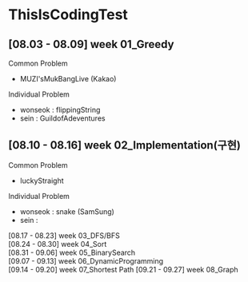 # ThisIsCodingTest
## [08.03 - 08.09] week 01_Greedy  
Common Problem  
- MUZI'sMukBangLive (Kakao)

Individual Problem  
- wonseok : flippingString
- sein : GuildofAdeventures

## [08.10 - 08.16] week 02_Implementation(구현)  
Common Problem  
- luckyStraight

Individual Problem  
- wonseok : snake (SamSung)
- sein : 

[08.17 - 08.23] week 03_DFS/BFS  
[08.24 - 08.30] week 04_Sort  
[08.31 - 09.06] week 05_BinarySearch  
[09.07 - 09.13] week 06_DynamicProgramming  
[09.14 - 09.20] week 07_Shortest Path
[09.21 - 09.27] week 08_Graph
